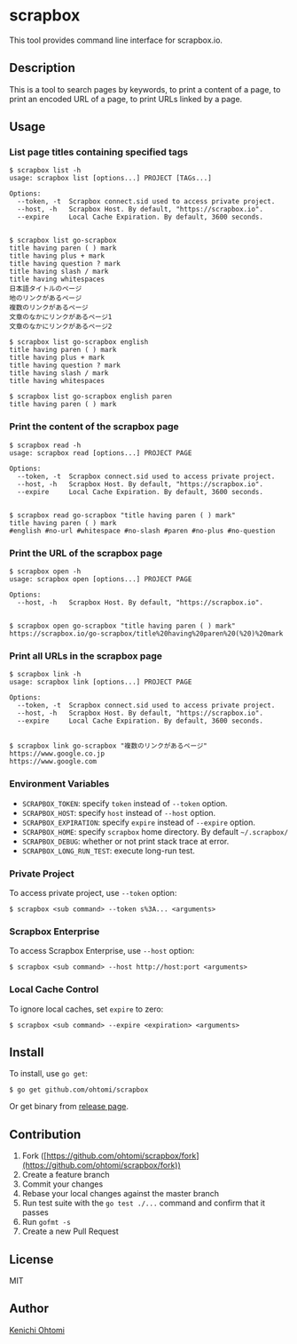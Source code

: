 # scrapbox

This tool provides command line interface for scrapbox.io.

## Description

This is a tool to search pages by keywords, to print a content of a page, to print an encoded URL of a page, to print URLs linked by a page.

## Usage

### List page titles containing specified tags

```console
$ scrapbox list -h
usage: scrapbox list [options...] PROJECT [TAGs...]

Options:
  --token, -t  Scrapbox connect.sid used to access private project.
  --host, -h   Scrapbox Host. By default, "https://scrapbox.io".
  --expire     Local Cache Expiration. By default, 3600 seconds.


$ scrapbox list go-scrapbox
title having paren ( ) mark
title having plus + mark
title having question ? mark
title having slash / mark
title having whitespaces
日本語タイトルのページ
地のリンクがあるページ
複数のリンクがあるページ
文章のなかにリンクがあるページ1
文章のなかにリンクがあるページ2

$ scrapbox list go-scrapbox english
title having paren ( ) mark
title having plus + mark
title having question ? mark
title having slash / mark
title having whitespaces

$ scrapbox list go-scrapbox english paren
title having paren ( ) mark
```

### Print the content of the scrapbox page

```console
$ scrapbox read -h
usage: scrapbox read [options...] PROJECT PAGE

Options:
  --token, -t  Scrapbox connect.sid used to access private project.
  --host, -h   Scrapbox Host. By default, "https://scrapbox.io".
  --expire     Local Cache Expiration. By default, 3600 seconds.


$ scrapbox read go-scrapbox "title having paren ( ) mark"
title having paren ( ) mark
#english #no-url #whitespace #no-slash #paren #no-plus #no-question
```

### Print the URL of the scrapbox page

```console
$ scrapbox open -h
usage: scrapbox open [options...] PROJECT PAGE

Options:
  --host, -h   Scrapbox Host. By default, "https://scrapbox.io".


$ scrapbox open go-scrapbox "title having paren ( ) mark"
https://scrapbox.io/go-scrapbox/title%20having%20paren%20(%20)%20mark
```

### Print all URLs in the scrapbox page

```console
$ scrapbox link -h
usage: scrapbox link [options...] PROJECT PAGE

Options:
  --token, -t  Scrapbox connect.sid used to access private project.
  --host, -h   Scrapbox Host. By default, "https://scrapbox.io".
  --expire     Local Cache Expiration. By default, 3600 seconds.


$ scrapbox link go-scrapbox "複数のリンクがあるページ"
https://www.google.co.jp
https://www.google.com
```

### Environment Variables

- `SCRAPBOX_TOKEN`: specify `token` instead of `--token` option.
- `SCRAPBOX_HOST`: specify `host` instead of `--host` option.
- `SCRAPBOX_EXPIRATION`: specify `expire` instead of `--expire` option.
- `SCRAPBOX_HOME`: specify `scrapbox` home directory. By default `~/.scrapbox/`
- `SCRAPBOX_DEBUG`: whether or not print stack trace at error.
- `SCRAPBOX_LONG_RUN_TEST`: execute long-run test.

### Private Project

To access private project, use `--token` option:

```console
$ scrapbox <sub command> --token s%3A... <arguments>
```

### Scrapbox Enterprise

To access Scrapbox Enterprise, use `--host` option:

```console
$ scrapbox <sub command> --host http://host:port <arguments>
```

### Local Cache Control

To ignore local caches, set `expire` to zero:

```console
$ scrapbox <sub command> --expire <expiration> <arguments>
```

## Install

To install, use `go get`:

```console
$ go get github.com/ohtomi/scrapbox
```

Or get binary from [release page](../../releases/latest).

## Contribution

1. Fork ([https://github.com/ohtomi/scrapbox/fork](https://github.com/ohtomi/scrapbox/fork))
1. Create a feature branch
1. Commit your changes
1. Rebase your local changes against the master branch
1. Run test suite with the `go test ./...` command and confirm that it passes
1. Run `gofmt -s`
1. Create a new Pull Request

## License

MIT

## Author

[Kenichi Ohtomi](https://github.com/ohtomi)
